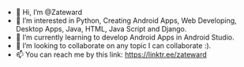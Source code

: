 - 👋 Hi, I’m @Zateward
- 👀 I’m interested in Python, Creating Android Apps, Web Developing, Desktop Apps, Java, HTML, Java Script and Django.
- 🌱 I’m currently learning to develop Android Apps in Android Studio.
- 💞️ I’m looking to collaborate on any topic I can collaborate :).
- 📫 You can reach me by this link: https://linktr.ee/zateward 

<!---
Zateward/Zateward is a ✨ special ✨ repository because its `README.md` (this file) appears on your GitHub profile.
You can click the Preview link to take a look at your changes.
--->

